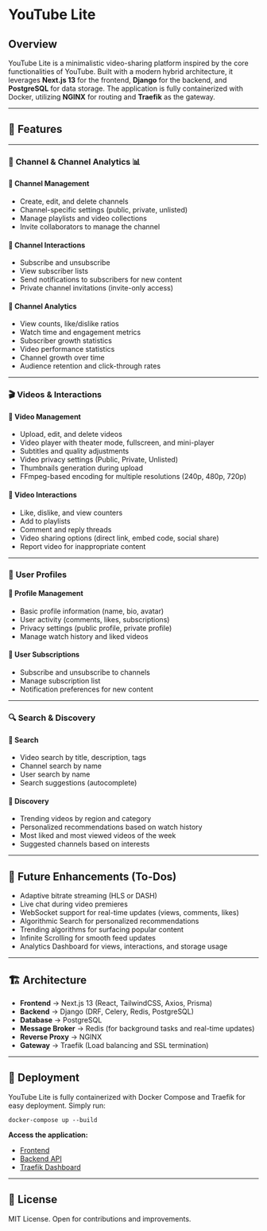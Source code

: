 # YouTube Lite  

## Overview  
YouTube Lite is a minimalistic video-sharing platform inspired by the core functionalities of YouTube. Built with a modern hybrid architecture, it leverages **Next.js 13** for the frontend, **Django** for the backend, and **PostgreSQL** for data storage. The application is fully containerized with Docker, utilizing **NGINX** for routing and **Traefik** as the gateway.

---

## 📌 **Features**  

---

### 🎥 **Channel & Channel Analytics 📊**  

#### 🔸 **Channel Management**  
- Create, edit, and delete channels  
- Channel-specific settings (public, private, unlisted)  
- Manage playlists and video collections  
- Invite collaborators to manage the channel  

#### 🔸 **Channel Interactions**  
- Subscribe and unsubscribe  
- View subscriber lists  
- Send notifications to subscribers for new content  
- Private channel invitations (invite-only access)  

#### 🔸 **Channel Analytics**  
- View counts, like/dislike ratios  
- Watch time and engagement metrics  
- Subscriber growth statistics  
- Video performance statistics  
- Channel growth over time  
- Audience retention and click-through rates  

---

### 🎬 **Videos & Interactions**  

#### 🔸 **Video Management**  
- Upload, edit, and delete videos  
- Video player with theater mode, fullscreen, and mini-player  
- Subtitles and quality adjustments  
- Video privacy settings (Public, Private, Unlisted)  
- Thumbnails generation during upload  
- FFmpeg-based encoding for multiple resolutions (240p, 480p, 720p)  

#### 🔸 **Video Interactions**  
- Like, dislike, and view counters  
- Add to playlists  
- Comment and reply threads  
- Video sharing options (direct link, embed code, social share)  
- Report video for inappropriate content  

---

### 👤 **User Profiles**  

#### 🔸 **Profile Management**  
- Basic profile information (name, bio, avatar)  
- User activity (comments, likes, subscriptions)  
- Privacy settings (public profile, private profile)  
- Manage watch history and liked videos  

#### 🔸 **User Subscriptions**  
- Subscribe and unsubscribe to channels  
- Manage subscription list  
- Notification preferences for new content  

---

### 🔍 **Search & Discovery**  

#### 🔸 **Search**  
- Video search by title, description, tags  
- Channel search by name  
- User search by name  
- Search suggestions (autocomplete)  

#### 🔸 **Discovery**  
- Trending videos by region and category  
- Personalized recommendations based on watch history  
- Most liked and most viewed videos of the week  
- Suggested channels based on interests  

---

## 🚀 **Future Enhancements (To-Dos)**  
- Adaptive bitrate streaming (HLS or DASH)  
- Live chat during video premieres  
- WebSocket support for real-time updates (views, comments, likes)  
- Algorithmic Search for personalized recommendations  
- Trending algorithms for surfacing popular content  
- Infinite Scrolling for smooth feed updates  
- Analytics Dashboard for views, interactions, and storage usage  

---

## 🏗️ **Architecture**  
- **Frontend** → Next.js 13 (React, TailwindCSS, Axios, Prisma)  
- **Backend** → Django (DRF, Celery, Redis, PostgreSQL)  
- **Database** → PostgreSQL  
- **Message Broker** → Redis (for background tasks and real-time updates)  
- **Reverse Proxy** → NGINX  
- **Gateway** → Traefik (Load balancing and SSL termination)  

---

## 🔧 **Deployment**  
YouTube Lite is fully containerized with Docker Compose and Traefik for easy deployment. Simply run:  

    docker-compose up --build  

**Access the application:**  
- [Frontend](http://localhost)  
- [Backend API](http://localhost/api)  
- [Traefik Dashboard](http://localhost:8080)  

---

## 📜 **License**  
MIT License. Open for contributions and improvements.  

